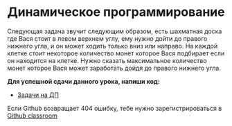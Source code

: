 # Динамическое программирование  

Следующая задача звучит следующим образом, есть шахматная доска где Вася стоит в левом верхнем углу, ему нужно дойти до правого нижнего угла, и он может ходить только вниз или направо. На каждой клетке стоит некоторое количество монет которое Вася подбирает если он находится на клетке. Нужно сказать максимальное количество монет которое Вася может заработать дойдя до правого нижнего угла. 




**Для успешной сдачи данного урока, напиши код:**

- <a href="https://github.com/alem-classroom/student-algo-and-data-structures-${GITHUB_LOGIN}/tree/master/dynamic-programming-2" class="repo-button">Задачи на ДП</a>   


Если Github возвращает 404 ошибку, тебе нужно зарегистрироваться в <a href="https://classroom.github.com/a/C3CkZIsW">Github classroom</a>   



